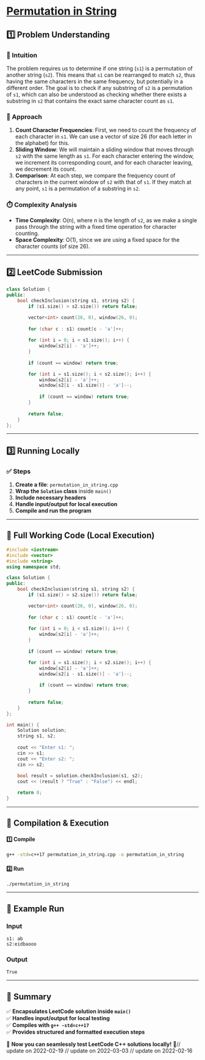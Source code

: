 # **[Permutation in String](https://leetcode.com/problems/permutation-in-string/description/)**  

## **1️⃣ Problem Understanding**  
### **📌 Intuition**  
The problem requires us to determine if one string (`s1`) is a permutation of another string (`s2`). This means that `s1` can be rearranged to match `s2`, thus having the same characters in the same frequency, but potentially in a different order. The goal is to check if any substring of `s2` is a permutation of `s1`, which can also be understood as checking whether there exists a substring in `s2` that contains the exact same character count as `s1`.

### **🚀 Approach**  
1. **Count Character Frequencies**: First, we need to count the frequency of each character in `s1`. We can use a vector of size 26 (for each letter in the alphabet) for this.
2. **Sliding Window**: We will maintain a sliding window that moves through `s2` with the same length as `s1`. For each character entering the window, we increment its corresponding count, and for each character leaving, we decrement its count.
3. **Comparison**: At each step, we compare the frequency count of characters in the current window of `s2` with that of `s1`. If they match at any point, `s1` is a permutation of a substring in `s2`.

### **⏱️ Complexity Analysis**  
- **Time Complexity**: O(n), where n is the length of `s2`, as we make a single pass through the string with a fixed time operation for character counting.
- **Space Complexity**: O(1), since we are using a fixed space for the character counts (of size 26).

---  

## **2️⃣ LeetCode Submission**  
```cpp
class Solution {
public:
    bool checkInclusion(string s1, string s2) {
        if (s1.size() > s2.size()) return false;

        vector<int> count(26, 0), window(26, 0);
        
        for (char c : s1) count[c - 'a']++;
        
        for (int i = 0; i < s1.size(); i++) {
            window[s2[i] - 'a']++;
        }
        
        if (count == window) return true;

        for (int i = s1.size(); i < s2.size(); i++) {
            window[s2[i] - 'a']++;
            window[s2[i - s1.size()] - 'a']--;
            
            if (count == window) return true;
        }
        
        return false;
    }
};
```  

---  

## **3️⃣ Running Locally**  
### **✅ Steps**  
1. **Create a file**: `permutation_in_string.cpp`  
2. **Wrap the `Solution` class** inside `main()`  
3. **Include necessary headers**  
4. **Handle input/output for local execution**  
5. **Compile and run the program**  

---  

## **📝 Full Working Code (Local Execution)**  
```cpp
#include <iostream>
#include <vector>
#include <string>
using namespace std;

class Solution {
public:
    bool checkInclusion(string s1, string s2) {
        if (s1.size() > s2.size()) return false;

        vector<int> count(26, 0), window(26, 0);
        
        for (char c : s1) count[c - 'a']++;
        
        for (int i = 0; i < s1.size(); i++) {
            window[s2[i] - 'a']++;
        }
        
        if (count == window) return true;

        for (int i = s1.size(); i < s2.size(); i++) {
            window[s2[i] - 'a']++;
            window[s2[i - s1.size()] - 'a']--;
            
            if (count == window) return true;
        }
        
        return false;
    }
};

int main() {
    Solution solution;
    string s1, s2;
    
    cout << "Enter s1: ";
    cin >> s1;
    cout << "Enter s2: ";
    cin >> s2;
    
    bool result = solution.checkInclusion(s1, s2);
    cout << (result ? "True" : "False") << endl;

    return 0;
}  
```  

---  

## **🔧 Compilation & Execution**  
#### **1️⃣ Compile**  
```bash
g++ -std=c++17 permutation_in_string.cpp -o permutation_in_string
```  

#### **2️⃣ Run**  
```bash
./permutation_in_string
```  

---  

## **🎯 Example Run**  
### **Input**  
```
s1: ab
s2:eidbaooo
```  
### **Output**  
```
True
```  

---  

## **📌 Summary**  
✅ **Encapsulates LeetCode solution inside `main()`**  
✅ **Handles input/output for local testing**  
✅ **Compiles with `g++ -std=c++17`**  
✅ **Provides structured and formatted execution steps**  

🚀 **Now you can seamlessly test LeetCode C++ solutions locally!** 🚀// update on 2022-02-19
// update on 2022-03-03
// update on 2022-02-16
